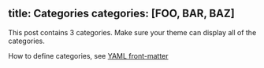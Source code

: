 title: Categories
categories: [FOO, BAR, BAZ]
---

This post contains 3 categories. Make sure your theme can display all of the categories.

How to define categories, see [YAML front-matter](http://jekyllrb.com/docs/frontmatter/)

